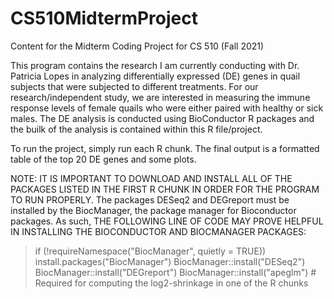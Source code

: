 # CS510MidtermProject
Content for the Midterm Coding Project for CS 510 (Fall 2021)

This program contains the research I am currently conducting with Dr. Patricia Lopes in analyzing differentially expressed (DE) genes in quail subjects that were subjected to different treatments. For our research/independent study, we are interested in measuring the immune response levels of female quails who were either paired with healthy or sick males. The DE analysis is conducted using BioConductor R packages and the builk of the analysis is contained within this R file/project. 

To run the project, simply run each R chunk. The final output is a formatted table of the top 20 DE genes and some plots. 

NOTE: IT IS IMPORTANT TO DOWNLOAD AND INSTALL ALL OF THE PACKAGES LISTED IN THE FIRST R CHUNK IN ORDER FOR THE PROGRAM TO RUN PROPERLY. The packages DESeq2 and DEGreport must be installed by the BiocManager, the package manager for Bioconductor packages. As such, THE FOLLOWING LINE OF CODE MAY PROVE HELPFUL IN INSTALLING THE BIOCONDUCTOR AND BIOCMANAGER PACKAGES: 

 > if (!requireNamespace("BiocManager", quietly = TRUE)) 
 >    install.packages("BiocManager") 
 > BiocManager::install("DESeq2")
 > BiocManager::install("DEGreport")
 > BiocManager::install("apeglm") # Required for computing the log2-shrinkage in one of the R chunks 
